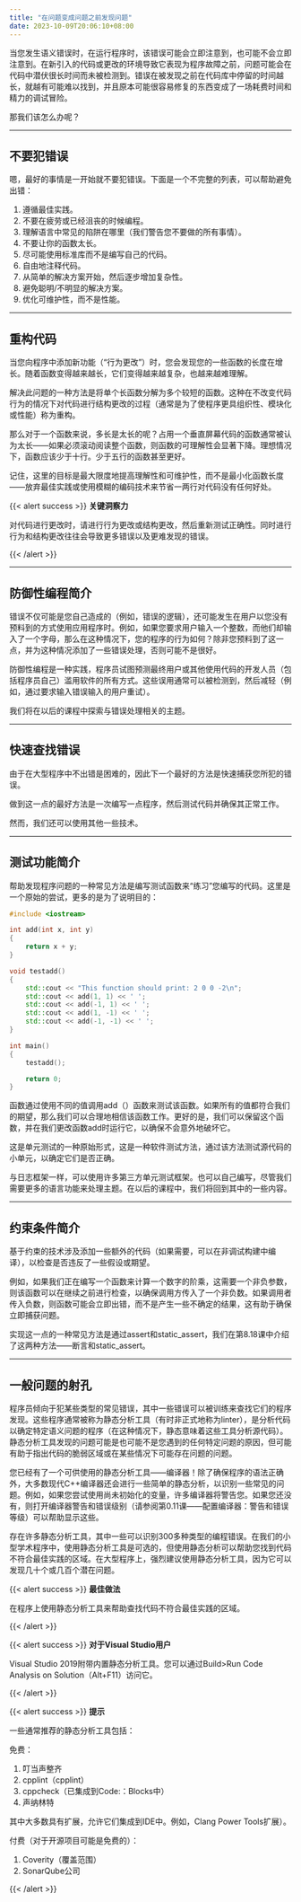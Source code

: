 ```yaml
---
title: "在问题变成问题之前发现问题"
date: 2023-10-09T20:06:10+08:00
---
```


当您发生语义错误时，在运行程序时，该错误可能会立即注意到，也可能不会立即注意到。在新引入的代码或更改的环境导致它表现为程序故障之前，问题可能会在代码中潜伏很长时间而未被检测到。错误在被发现之前在代码库中停留的时间越长，就越有可能难以找到，并且原本可能很容易修复的东西变成了一场耗费时间和精力的调试冒险。

那我们该怎么办呢？

***
## 不要犯错误

嗯，最好的事情是一开始就不要犯错误。下面是一个不完整的列表，可以帮助避免出错：

1. 遵循最佳实践。
2. 不要在疲劳或已经沮丧的时候编程。
3. 理解语言中常见的陷阱在哪里（我们警告您不要做的所有事情）。
4. 不要让你的函数太长。
5. 尽可能使用标准库而不是编写自己的代码。
6. 自由地注释代码。
7. 从简单的解决方案开始，然后逐步增加复杂性。
8. 避免聪明/不明显的解决方案。
9. 优化可维护性，而不是性能。


***
## 重构代码

当您向程序中添加新功能（“行为更改”）时，您会发现您的一些函数的长度在增长。随着函数变得越来越长，它们变得越来越复杂，也越来越难理解。

解决此问题的一种方法是将单个长函数分解为多个较短的函数。这种在不改变代码行为的情况下对代码进行结构更改的过程（通常是为了使程序更具组织性、模块化或性能）称为重构。

那么对于一个函数来说，多长是太长的呢？占用一个垂直屏幕代码的函数通常被认为太长——如果必须滚动阅读整个函数，则函数的可理解性会显著下降。理想情况下，函数应该少于十行。少于五行的函数甚至更好。

记住，这里的目标是最大限度地提高理解性和可维护性，而不是最小化函数长度——放弃最佳实践或使用模糊的编码技术来节省一两行对代码没有任何好处。

{{< alert success >}}
**关键洞察力**

对代码进行更改时，请进行行为更改或结构更改，然后重新测试正确性。同时进行行为和结构更改往往会导致更多错误以及更难发现的错误。

{{< /alert >}}

***
## 防御性编程简介

错误不仅可能是您自己造成的（例如，错误的逻辑），还可能发生在用户以您没有预料到的方式使用应用程序时。例如，如果您要求用户输入一个整数，而他们却输入了一个字母，那么在这种情况下，您的程序的行为如何？除非您预料到了这一点，并为这种情况添加了一些错误处理，否则可能不是很好。

防御性编程是一种实践，程序员试图预测最终用户或其他使用代码的开发人员（包括程序员自己）滥用软件的所有方式。这些误用通常可以被检测到，然后减轻（例如，通过要求输入错误输入的用户重试）。

我们将在以后的课程中探索与错误处理相关的主题。

***
## 快速查找错误

由于在大型程序中不出错是困难的，因此下一个最好的方法是快速捕获您所犯的错误。

做到这一点的最好方法是一次编写一点程序，然后测试代码并确保其正常工作。

然而，我们还可以使用其他一些技术。

***
## 测试功能简介

帮助发现程序问题的一种常见方法是编写测试函数来“练习”您编写的代码。这里是一个原始的尝试，更多的是为了说明目的：

```C++
#include <iostream>

int add(int x, int y)
{
	return x + y;
}

void testadd()
{
	std::cout << "This function should print: 2 0 0 -2\n";
	std::cout << add(1, 1) << ' ';
	std::cout << add(-1, 1) << ' ';
	std::cout << add(1, -1) << ' ';
	std::cout << add(-1, -1) << ' ';
}

int main()
{
	testadd();

	return 0;
}
```

函数通过使用不同的值调用add（）函数来测试该函数。如果所有的值都符合我们的期望，那么我们可以合理地相信该函数工作。更好的是，我们可以保留这个函数，并在我们更改函数add时运行它，以确保不会意外地破坏它。

这是单元测试的一种原始形式，这是一种软件测试方法，通过该方法测试源代码的小单元，以确定它们是否正确。

与日志框架一样，可以使用许多第三方单元测试框架。也可以自己编写，尽管我们需要更多的语言功能来处理主题。在以后的课程中，我们将回到其中的一些内容。

***
## 约束条件简介

基于约束的技术涉及添加一些额外的代码（如果需要，可以在非调试构建中编译），以检查是否违反了一些假设或期望。

例如，如果我们正在编写一个函数来计算一个数字的阶乘，这需要一个非负参数，则该函数可以在继续之前进行检查，以确保调用方传入了一个非负数。如果调用者传入负数，则函数可能会立即出错，而不是产生一些不确定的结果，这有助于确保立即捕获问题。

实现这一点的一种常见方法是通过assert和static_assert，我们在第8.18课中介绍了这两种方法——断言和static_assert。

***
## 一般问题的射孔

程序员倾向于犯某些类型的常见错误，其中一些错误可以被训练来查找它们的程序发现。这些程序通常被称为静态分析工具（有时非正式地称为linter），是分析代码以确定特定语义问题的程序（在这种情况下，静态意味着这些工具分析源代码）。静态分析工具发现的问题可能是也可能不是您遇到的任何特定问题的原因，但可能有助于指出代码的脆弱区域或在某些情况下可能存在问题的问题。

您已经有了一个可供使用的静态分析工具——编译器！除了确保程序的语法正确外，大多数现代C++编译器还会进行一些简单的静态分析，以识别一些常见的问题。例如，如果您尝试使用尚未初始化的变量，许多编译器将警告您。如果您还没有，则打开编译器警告和错误级别（请参阅第0.11课——配置编译器：警告和错误等级）可以帮助显示这些。

存在许多静态分析工具，其中一些可以识别300多种类型的编程错误。在我们的小型学术程序中，使用静态分析工具是可选的，但使用静态分析可以帮助您找到代码不符合最佳实践的区域。在大型程序上，强烈建议使用静态分析工具，因为它可以发现几十个或几百个潜在问题。

{{< alert success >}}
**最佳做法**

在程序上使用静态分析工具来帮助查找代码不符合最佳实践的区域。

{{< /alert >}}

{{< alert success >}}
**对于Visual Studio用户**

Visual Studio 2019附带内置静态分析工具。您可以通过Build>Run Code Analysis on Solution（Alt+F11）访问它。

{{< /alert >}}

{{< alert success >}}
**提示**

一些通常推荐的静态分析工具包括：

免费：

1. 叮当声整齐
2. cpplint（cpplint）
3. cppcheck（已集成到Code:：Blocks中）
4. 声纳林特


其中大多数具有扩展，允许它们集成到IDE中。例如，Clang Power Tools扩展）。

付费（对于开源项目可能是免费的）：

1. Coverity（覆盖范围）
2. SonarQube公司


{{< /alert >}}

